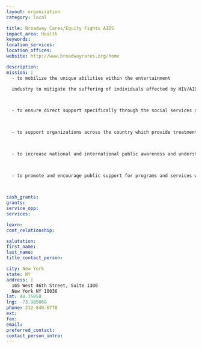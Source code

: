 ```yaml
---
layout: organization
category: local

title: Broadway Cares/Equity Fights AIDS
impact_area: Health
keywords: 
location_services: 
location_offices: 
website: http://www.broadwaycares.org/home

description: 
mission: |
  - to mobilize the unique abilities within the entertainment

  industry to mitigate the suffering of individuals affected by HIV/AIDS

  

  - to ensure direct support specifically through the social services and programs of the Actors’ Fund to all individuals in the entertainment industry affected by critical health issues, including but not limited to HIV/AIDS

  

  - to support organizations across the country which provide treatment or services for people specifically affected by HIV/AIDS and their families.

  

  - to increase national and international public awareness and understanding of hiv/aids through the creation and dissemination of educational materials and the provision of support thereof,

  

  - to promote and encourage public support for programs and services which benefit people living with HIV/AIDS

  

cash_grants: 
grants: 
service_opp: 
services: 

learn: 
cont_relationship: 

salutation: 
first_name: 
last_name: 
title_contact_person: 

city: New York
state: NY
address: |
  165 West 46th Street, Suite 1300     
  New York NY 10036
lat: 40.75858
lng: -73.985068
phone: 212-840-0770
ext: 
fax: 
email: 
preferred_contact: 
contact_person_intro: 
---
```

